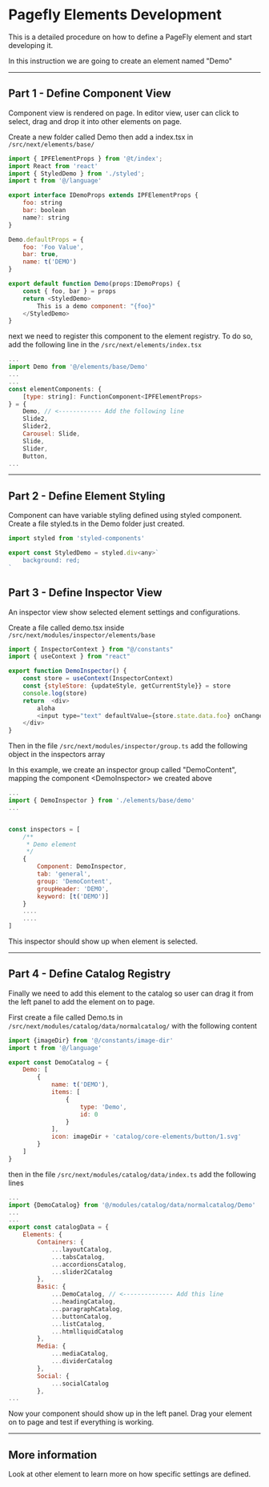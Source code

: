 # Pagefly Elements Development

This is a detailed procedure on how to define a PageFly element and start developing it.

In this instruction we are going to create an element named "Demo"

-------------

## Part 1 - Define Component View

Component view is rendered on page. In editor view, user can click to select, drag and drop it into other elements on page.

Create a new folder called Demo then add a index.tsx in ```/src/next/elements/base/```



```js
import { IPFElementProps } from '@t/index';
import React from 'react'
import { StyledDemo } from './styled';
import t from '@/language'

export interface IDemoProps extends IPFElementProps {
	foo: string
	bar: boolean
	name?: string
}

Demo.defaultProps = {
	foo: 'Foo Value',
	bar: true,
	name: t('DEMO')
}

export default function Demo(props:IDemoProps) {
	const { foo, bar } = props
	return <StyledDemo>
		This is a demo component: "{foo}"
	</StyledDemo>
}
```

next we need to register this component to the element registry. To do so, add the following line in the  ```/src/next/elements/index.tsx```

```js
...
import Demo from '@/elements/base/Demo'
...
...
const elementComponents: {
	[type: string]: FunctionComponent<IPFElementProps>
} = {
	Demo, // <------------ Add the following line
	Slide2,
	Slider2,
	Carousel: Slide,
	Slide,
	Slider,
	Button,
...
```

--------

## Part 2 - Define Element Styling

Component can have variable styling defined using styled component. Create a file styled.ts in the Demo folder just created.

```js
import styled from 'styled-components'

export const StyledDemo = styled.div<any>`
	background: red;
`
```


## Part 3 - Define Inspector View

An inspector view show selected element settings and configurations.

Create a file called demo.tsx inside ```/src/next/modules/inspector/elements/base```



```js
import { InspectorContext } from "@/constants"
import { useContext } from "react"

export function DemoInspector() {
    const store = useContext(InspectorContext)
    const {styleStore: {updateStyle, getCurrentStyle}} = store
	console.log(store)
    return  <div>
		aloha
		<input type="text" defaultValue={store.state.data.foo} onChange={(e) => { console.log(e) }} />
	</div>
}
```

Then in the file ```/src/next/modules/inspector/group.ts``` add the following object in the inspectors array

In this example, we create an inspector group called "DemoContent", mapping the component \<DemoInspector\> we created above

```js
...
import { DemoInspector } from './elements/base/demo'
...


const inspectors = [
	/**
	 * Demo element
	 */
	{
		Component: DemoInspector,
		tab: 'general',
		group: 'DemoContent',
		groupHeader: 'DEMO',
		keyword: [t('DEMO')]
	}
	....
	....
]
```

This inspector should show up when element is selected.

------------

## Part 4 - Define Catalog Registry

Finally we need to add this element to the catalog so user can drag it from the left panel to add the element on to page.

First create a file called Demo.ts in ```/src/next/modules/catalog/data/normalcatalog/``` with the following content



```js
import {imageDir} from '@/constants/image-dir'
import t from '@/language'

export const DemoCatalog = {
	Demo: [
		{
			name: t('DEMO'),
			items: [
				{
					type: 'Demo',
					id: 0
				}
			],
			icon: imageDir + 'catalog/core-elements/button/1.svg'
		}
	]
}
```

then in the file ```/src/next/modules/catalog/data/index.ts``` add the following lines

```js
...
import {DemoCatalog} from '@/modules/catalog/data/normalcatalog/Demo'
...
...
export const catalogData = {
	Elements: {
		Containers: {
			...layoutCatalog,
			...tabsCatalog,
			...accordionsCatalog,
			...slider2Catalog
		},
		Basic: {
			...DemoCatalog, // <-------------- Add this line
			...headingCatalog,
			...paragraphCatalog,
			...buttonCatalog,
			...listCatalog,
			...htmlliquidCatalog
		},
		Media: {
			...mediaCatalog,
			...dividerCatalog
		},
		Social: {
			...socialCatalog
		},
...
```

Now your component should show up in the left panel. Drag your element on to page and test if everything is working.

-------------

## More information

Look at other element to learn more on how specific settings are defined.
